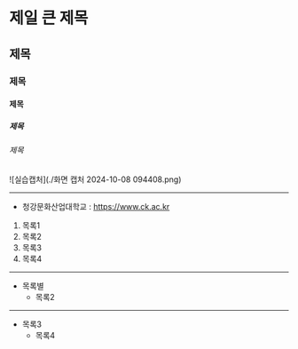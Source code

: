# 제일 큰 제목
## 제목 
### 제목
#### 제목
##### 제목
###### 제목

![실습캡처](./화면 캡처 2024-10-08 094408.png)

 * * *

- 청강문화산업대학교 : <https://www.ck.ac.kr>

1. 목록1
2. 목록2
4. 목록3
3. 목록4 

 ***

* 목록별
  * 목록2

 - - -

- 목록3
  - 목록4
